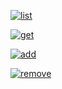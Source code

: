 
<a href="https://ibb.co/HD0gH8y"><img src="https://i.ibb.co/d0SK5Yv/list.jpg" alt="list" border="0" /></a>


<a href="https://ibb.co/kKyvVkR"><img src="https://i.ibb.co/dBcxs1d/get.jpg" alt="get" border="0" /></a>


<a href="https://ibb.co/hY5fp82"><img src="https://i.ibb.co/hY5fp82/add.jpg" alt="add" border="0" /></a>


<a href="https://ibb.co/X2NVHCV"><img src="https://i.ibb.co/cgMxqrx/remove.jpg" alt="remove" border="0" /></a>
